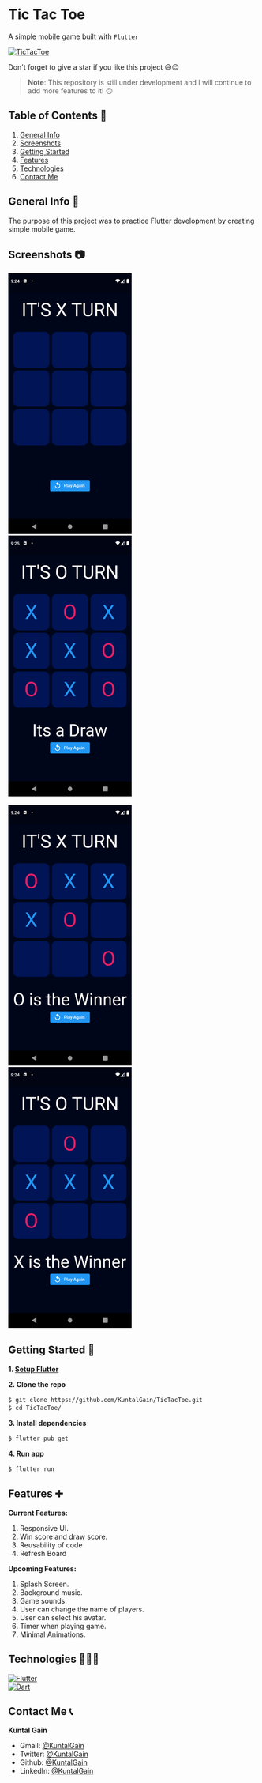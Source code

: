 # Tic Tac Toe

A simple mobile game built with `Flutter`

[![TicTacToe](https://img.shields.io/badge/TicTacToe-🎮-1EAEDB.svg)](https://github.com/SaiManojBotchu/TicTacToe)

Don't forget to give a star if you like this project 😅😊

> **Note**: This repository is still under development and I will continue to add more features to it! 🙃

## Table of Contents 📜

1. [General Info](#general-info-)
3. [Screenshots](#screenshots-)
4. [Getting Started](#getting-started-)
5. [Features](#features-)
6. [Technologies](#technologies-)
8. [Contact Me](#contact-me-)

## General Info 📝

The purpose of this project was to practice Flutter development by creating simple mobile game.

## Screenshots 📷

<img src="1.png" width="250"/> &nbsp;&nbsp;&nbsp;&nbsp; <img src="2.png" width="250"/> &nbsp;&nbsp;&nbsp;&nbsp;

<img src="3.png" width="250"/> &nbsp;&nbsp;&nbsp;&nbsp; <img src="4.png" width="250"/> &nbsp;&nbsp;&nbsp;&nbsp; 

## Getting Started 🚀

**1. [ Setup Flutter](https://flutter.io/setup/)**

**2. Clone the repo**

```sh
$ git clone https://github.com/KuntalGain/TicTacToe.git
$ cd TicTacToe/
```

**3. Install dependencies**
```sh
$ flutter pub get
```

**4. Run app**
```sh
$ flutter run
```

## Features ➕

**Current Features:**

1. Responsive UI.
2. Win score and draw score.
3. Reusability of code
4. Refresh Board

**Upcoming Features:**
1. Splash Screen.
2. Background music.
3. Game sounds.
4. User can change the name of players.
5. User can select his avatar.
6. Timer when playing game.
7. Minimal Animations.

## Technologies 👨🏻‍💻

[![Flutter](https://img.shields.io/badge/Flutter-v3.3.4-1.svg)](https://flutter.dev/)   
[![Dart](https://img.shields.io/badge/Dart-v2.18.4-1.svg)](https://dart.dev/)

## Contact Me 📞
**Kuntal Gain**

- Gmail: [@KuntalGain](mailto:Kuntalgain147@gmail.com)
- Twitter: [@KuntalGain](https://twitter.com/KuntalSDE)
- Github: [@KuntalGain](https://github.com/KuntalGain)
- LinkedIn: [@KuntalGain](https://www.linkedin.com/in/kuntal-gain-3385a9229/)
